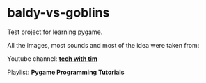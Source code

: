 # baldy-vs-goblins
Test project for learning pygame.

All the images, most sounds and most of the idea were taken from:

Youtube channel: **[tech with tim](https://techwithtim.net/)**

Playlist: **Pygame Programming Tutorials**
